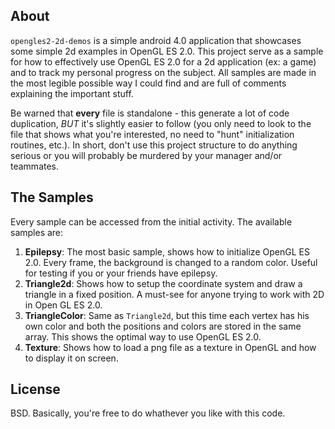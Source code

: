 ## About

`opengles2-2d-demos` is a simple android 4.0 application that showcases some simple 2d examples in OpenGL ES 2.0. This project serve as a sample for how to effectively use OpenGL ES 2.0 for a 2d application (ex: a game) and to track my personal progress on the subject. All samples are made in the most legible possible way I could find and are full of comments explaining the important stuff.

Be warned that **every** file is standalone - this generate a lot of code duplication, *BUT* it's slightly easier to follow (you only need to look to the file that shows what you're interested, no need to "hunt" initialization routines, etc.). In short, don't use this project structure to do anything serious or you will probably be murdered by your manager and/or teammates.

## The Samples

Every sample can be accessed from the initial activity. The available samples are:

1. **Epilepsy**: The most basic sample, shows how to initialize OpenGL ES 2.0. Every frame, the background is changed to a random color. Useful for testing if you or your friends have epilepsy.
2. **Triangle2d**: Shows how to setup the coordinate system and draw a triangle in a fixed position. A must-see for anyone trying to work with 2D in Open GL ES 2.0.
3. **TriangleColor**: Same as `Triangle2d`, but this time each vertex has his own color and both the positions and colors are stored in the same array. This shows the optimal way to use OpenGL ES 2.0.
4. **Texture**: Shows how to load a png file as a texture in OpenGL and how to display it on screen.

## License
BSD. Basically, you're free to do whathever you like with this code.
